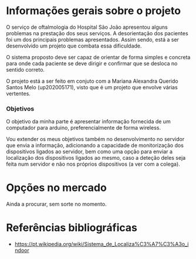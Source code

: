 # Informações gerais sobre o projeto

O serviço de oftalmologia do Hospital São João apresentou alguns problemas na
prestação dos seus serviços. A desorientação dos pacientes foi um dos principais
problemas apresentados. Assim sendo, está a ser desenvolvido um projeto que
combata essa dificuldade.

O sistema proposto deve ser capaz de orientar de forma simples e concreta para
onde cada paciente se deve dirigir e confirmar que se desloca no sentido correto.

O projeto está a ser feito em conjuto com a Mariana Alexandra Querido Santos Melo
(up202005171), visto que é um projeto que envolve várias vertentes.

### Objetivos

O objetivo da minha parte é apresentar informação fornecida de um computador para
arduino, preferencialmente de forma wireless.

Vou extender os meus objetivos também no desenvolvimento no servidor que envia a
informação, adicionando a capacidade de monitorização dos dispositivos ligados
ao servidor, bem como uma opção para enviar a localização dos dispositivos
ligados ao mesmo, caso a deteção deles seja feita num servidor e não nos próprios
dispositivos (a ver com a colega).


# Opções no mercado

Ainda a procurar, sem sorte no momento.

# Referências bibliográficas

- https://pt.wikipedia.org/wiki/Sistema_de_Localiza%C3%A7%C3%A3o_indoor
